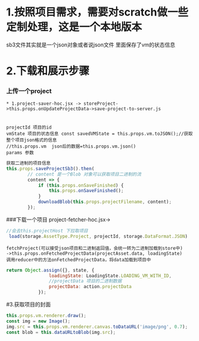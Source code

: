 # 1.按照项目需求，需要对scratch做一些定制处理，这是一个本地版本
sb3文件其实就是一个json对象或者说json文件 里面保存了vm的状态信息

# 2.下载和展示步骤
### 上传一个project
    * 1.project-saver-hoc.jsx -> storeProject->this.props.onUpdateProjectData->save-project-to-server.js
######
    projectId 项目的id
    vmState 项目的状态信息 const savedVMState = this.props.vm.toJSON();//获取整个项目json格式的信息
    //this.props.vm  json后的数据=this.props.vm.json()
    params 参数

```javascript
获取二进制的项目信息
this.props.saveProjectSb3().then(
        // content 是一个Blob 对象可以获取项目二进制的流
        content => {
            if (this.props.onSaveFinished) {
                this.props.onSaveFinished();
            }
            downloadBlob(this.props.projectFilename, content);
        });
```

###下载一个项目
    project-fetcher-hoc.jsx->
```javascript
//会去this.projectHost 下拉取项目
 load(storage.AssetType.Project, projectId, storage.DataFormat.JSON)
```
    fetchProject(可以接受json项目和二进制返回值，会统一转为二进制加载到store中)
    ->this.props.onFetchedProjectData(projectAsset.data, loadingState)
    调用reducer中的方法onFetchedProjectData，将data加载到项目中
```javascript
return Object.assign({}, state, {
                loadingState: LoadingState.LOADING_VM_WITH_ID,
                //projectData 项目的二进制数据
                projectData: action.projectData
            });
```

#3.获取项目的封面
```javascript
this.props.vm.renderer.draw();
const img = new Image();
img.src = this.props.vm.renderer.canvas.toDataURL('image/png', 0.7);
const blob = this.dataURLtoBlob(img.src);
```
